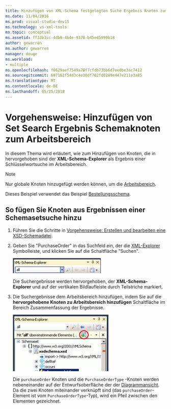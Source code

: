 ```yaml
---
title: Hinzufügen von XML-Schema festgelegten Suche Ergebnis Knoten zum Arbeitsbereich
ms.date: 11/04/2016
ms.prod: visual-studio-dev15
ms.technology: vs-xml-tools
ms.topic: conceptual
ms.assetid: ff33b3cc-4db9-4b4e-9378-b45ed5999b18
author: gewarren
ms.author: gewarren
manager: douge
ms.workload:
- multiple
ms.openlocfilehash: f6629aef7549a78f7cfdb73bb6d7ee0be3ac7412
ms.sourcegitcommit: 697162f54d3c4e30df702fd0289e447e211e3a85
ms.translationtype: MT
ms.contentlocale: de-DE
ms.lasthandoff: 05/25/2018
---
```

# <a name="how-to-add-schema-set-search-result-nodes-to-the-workspace"></a>Vorgehensweise: Hinzufügen von Set Search Ergebnis Schemaknoten zum Arbeitsbereich

In diesem Thema wird erläutert, wie zum Hinzufügen von Knoten, die in hervorgehoben sind der **XML-Schema-Explorer** als Ergebnis einer Schlüsselwortsuche im Arbeitsbereich.

> [!NOTE]
> Nur globale Knoten hinzugefügt werden können, um die [Arbeitsbereich](../xml-tools/xml-schema-designer-workspace.md).


 Dieses Beispiel verwendet das Beispiel [Bestellungsschema](../xml-tools/sample-xsd-file-purchase-order-schema.md).

## <a name="to-add-schema-set-result-nodes"></a>So fügen Sie Knoten aus Ergebnissen einer Schemasetsuche hinzu

1.  Führen Sie die Schritte in [Vorgehensweise: Erstellen und bearbeiten eine XSD-Schemadatei](../xml-tools/how-to-create-and-edit-an-xsd-schema-file.md).

2.  Geben Sie "PurchaseOrder" in das Suchfeld ein, der die [XML-Explorer](../xml-tools/xml-schema-explorer.md) Symbolleiste, und klicken Sie auf die Schaltfläche "Suchen".

     ![Schlüsselwortsuche im XML-Schema-Explorer](../xml-tools/media/schemaexplorersearch.gif "SchemaExplorerSearch")

     Die Suchergebnisse werden hervorgehoben, der **XML-Schema-Explorer** und auf der vertikalen Bildlaufleiste durch Teilstriche markiert.

3.  Die Suchergebnisse dem Arbeitsbereich hinzufügen, indem Sie auf die **hervorgehobene Knoten zu Arbeitsbereich hinzufügen** Schaltfläche im Bereich Zusammenfassung der Ergebnisse.

     ![Suchergebnis des XML-Schema-Explorer](../xml-tools/media/schemaexplorersearchresult.gif "SchemaExplorerSearchResult")

     Die `purchaseOrder` Knoten und die `PurchaseOrderType` -Knoten werden nebeneinander auf der Entwurfsoberfläche der der [Diagrammansicht](../xml-tools/graph-view.md). Da die zwei Knoten miteinander verknüpft sind (das `purchaseOrder`-Element ist vom `PurchaseOrderType`-Typ), wird ein Pfeil zwischen den Elementen gezeichnet.